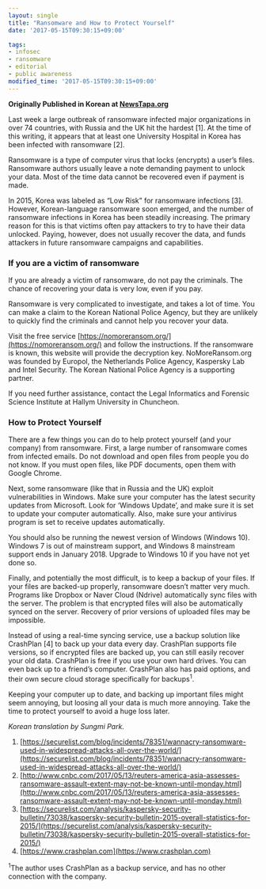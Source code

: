 ```yaml
---
layout: single
title: "Ransomware and How to Protect Yourself"
date: '2017-05-15T09:30:15+09:00'

tags:
- infosec
- ransomware
- editorial
- public awareness
modified_time: '2017-05-15T09:30:15+09:00'
---
```


**Originally Published in Korean at [NewsTapa.org](http://blog.newstapa.org/joshua/4488)**

Last week a large outbreak of ransomware infected major organizations in over 74 countries, with Russia and the UK hit the hardest [1]. At the time of this writing, it appears that at least one University Hospital in Korea has been infected with ransomware [2].

Ransomware is a type of computer virus that locks (encrypts) a user’s files. Ransomware authors usually leave a note demanding payment to unlock your data. Most of the time data cannot be recovered even if payment is made.

In 2015, Korea was labeled as “Low Risk” for ransomware infections [3]. However, Korean-language ransomware soon emerged, and the number of ransomware infections in Korea has been steadily increasing. The primary reason for this is that victims often pay attackers to try to have their data unlocked. Paying, however, does not usually recover the data, and funds attackers in future ransomware campaigns and capabilities.

### If you are a victim of ransomware

If you are already a victim of ransomware, do not pay the criminals. The chance of recovering your data is very low, even if you pay.

Ransomware is very complicated to investigate, and takes a lot of time. You can make a claim to the Korean National Police Agency, but they are unlikely to quickly find the criminals and cannot help you recover your data.

Visit the free service [https://nomoreransom.org/](https://nomoreransom.org/) and follow the instructions. If the ransomware is known, this website will provide the decryption key. NoMoreRansom.org was founded by Europol, the Netherlands Police Agency, Kaspersky Lab and Intel Security. The Korean National Police Agency is a supporting partner.

If you need further assistance, contact the Legal Informatics and Forensic Science Institute at Hallym University in Chuncheon.

### How to Protect Yourself

There are a few things you can do to help protect yourself (and your company) from ransomware. First, a large number of ransomware comes from infected emails. Do not download and open files from people you do not know. If you must open files, like PDF documents, open them with Google Chrome.

Next, some ransomware (like that in Russia and the UK) exploit vulnerabilities in Windows. Make sure your computer has the latest security updates from Microsoft. Look for ‘Windows Update’, and make sure it is set to update your computer automatically. Also, make sure your antivirus program is set to receive updates automatically.

You should also be running the newest version of Windows (Windows 10). Windows 7 is out of mainstream support, and Windows 8 mainstream support ends in January 2018. Upgrade to Windows 10 if you have not yet done so.

Finally, and potentially the most difficult, is to keep a backup of your files. If your files are backed-up properly, ransomware doesn’t matter very much. Programs like Dropbox or Naver Cloud (Ndrive) automatically sync files with the server. The problem is that encrypted files will also be automatically synced on the server. Recovery of prior versions of uploaded files may be impossible.

Instead of using a real-time syncing service, use a backup solution like CrashPlan [4] to back up your data every day. CrashPlan supports file versions, so if encrypted files are backed up, you can still easily recover your old data. CrashPlan is free if you use your own hard drives. You can even back up to a friend’s computer. CrashPlan also has paid options, and their own secure cloud storage specifically for backups<sup>1</sup>.

Keeping your computer up to date, and backing up important files might seem annoying, but loosing all your data is much more annoying. Take the time to protect yourself to avoid a huge loss later.

*Korean translation by Sungmi Park.*

1. [https://securelist.com/blog/incidents/78351/wannacry-ransomware-used-in-widespread-attacks-all-over-the-world/](https://securelist.com/blog/incidents/78351/wannacry-ransomware-used-in-widespread-attacks-all-over-the-world/)
2. [http://www.cnbc.com/2017/05/13/reuters-america-asia-assesses-ransomware-assault-extent-may-not-be-known-until-monday.html](http://www.cnbc.com/2017/05/13/reuters-america-asia-assesses-ransomware-assault-extent-may-not-be-known-until-monday.html)
3. [https://securelist.com/analysis/kaspersky-security-bulletin/73038/kaspersky-security-bulletin-2015-overall-statistics-for-2015/](https://securelist.com/analysis/kaspersky-security-bulletin/73038/kaspersky-security-bulletin-2015-overall-statistics-for-2015/)
4. [https://www.crashplan.com](https://www.crashplan.com)

<sup>1</sup>The author uses CrashPlan as a backup service, and has no other connection with the company.

